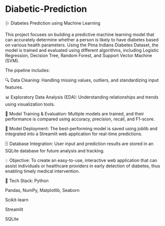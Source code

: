 # Diabetic-Prediction
🩺 Diabetes Prediction using Machine Learning

This project focuses on building a predictive machine learning model that can accurately determine whether a person is likely to have diabetes based on various health parameters. Using the Pima Indians Diabetes Dataset, the model is trained and evaluated using different algorithms, including Logistic Regression, Decision Tree, Random Forest, and Support Vector Machine (SVM).

The pipeline includes:

🔍 Data Cleaning: Handling missing values, outliers, and standardizing input features.

📊 Exploratory Data Analysis (EDA): Understanding relationships and trends using visualization tools.

🧠 Model Training & Evaluation: Multiple models are trained, and their performance is compared using accuracy, precision, recall, and F1-score.

💾 Model Deployment: The best-performing model is saved using joblib and integrated into a Streamlit web application for real-time predictions.

🗄️ Database Integration: User input and prediction results are stored in an SQLite database for future analysis and tracking.

💡 Objective:
To create an easy-to-use, interactive web application that can assist individuals or healthcare providers in early detection of diabetes, thus enabling timely medical intervention.

🧰 Tech Stack:
Python

Pandas, NumPy, Matplotlib, Seaborn

Scikit-learn

Streamlit

SQLite

